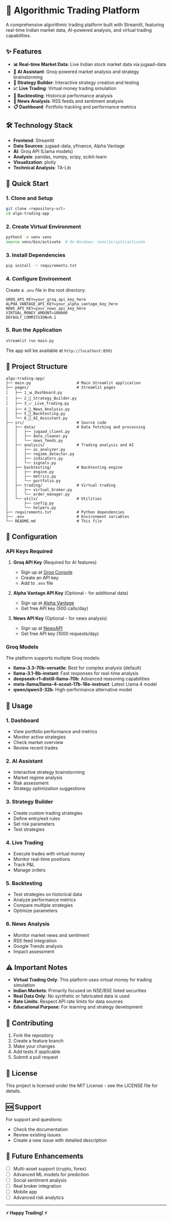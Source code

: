 # 🚀 Algorithmic Trading Platform

A comprehensive algorithmic trading platform built with Streamlit, featuring real-time Indian market data, AI-powered analysis, and virtual trading capabilities.

## ✨ Features

- **📊 Real-time Market Data**: Live Indian stock market data via jugaad-data
- **🤖 AI Assistant**: Groq-powered market analysis and strategy brainstorming  
- **🔧 Strategy Builder**: Interactive strategy creation and testing
- **📈 Live Trading**: Virtual money trading simulation
- **🔄 Backtesting**: Historical performance analysis
- **📰 News Analysis**: RSS feeds and sentiment analysis
- **📋 Dashboard**: Portfolio tracking and performance metrics

## 🛠️ Technology Stack

- **Frontend**: Streamlit
- **Data Sources**: jugaad-data, yfinance, Alpha Vantage
- **AI**: Groq API (Llama models)
- **Analysis**: pandas, numpy, scipy, scikit-learn
- **Visualization**: plotly
- **Technical Analysis**: TA-Lib

## 🚀 Quick Start

### 1. Clone and Setup
```bash
git clone <repository-url>
cd algo-trading-app
```

### 2. Create Virtual Environment
```bash
python3 -m venv venv
source venv/bin/activate  # On Windows: venv\Scripts\activate
```

### 3. Install Dependencies
```bash
pip install -r requirements.txt
```

### 4. Configure Environment
Create a `.env` file in the root directory:
```env
GROQ_API_KEY=your_groq_api_key_here
ALPHA_VANTAGE_API_KEY=your_alpha_vantage_key_here
NEWS_API_KEY=your_news_api_key_here
VIRTUAL_MONEY_AMOUNT=100000
DEFAULT_COMMISSION=0.1
```

### 5. Run the Application
```bash
streamlit run main.py
```

The app will be available at `http://localhost:8501`

## 📁 Project Structure

```
algo-trading-app/
├── main.py                    # Main Streamlit application
├── pages/                     # Streamlit pages
│   ├── 1_📊_Dashboard.py
│   ├── 2_🔧_Strategy_Builder.py
│   ├── 3_📈_Live_Trading.py
│   ├── 4_📰_News_Analysis.py
│   ├── 5_🔄_Backtesting.py
│   └── 6_🤖_AI_Assistant.py
├── src/                       # Source code
│   ├── data/                  # Data fetching and processing
│   │   ├── jugaad_client.py
│   │   ├── data_cleaner.py
│   │   └── news_feeds.py
│   ├── analysis/              # Trading analysis and AI
│   │   ├── ai_analyzer.py
│   │   ├── regime_detector.py
│   │   ├── indicators.py
│   │   └── signals.py
│   ├── backtesting/           # Backtesting engine
│   │   ├── engine.py
│   │   ├── metrics.py
│   │   └── portfolio.py
│   ├── trading/               # Virtual trading
│   │   ├── virtual_broker.py
│   │   └── order_manager.py
│   └── utils/                 # Utilities
│       ├── config.py
│       └── helpers.py
├── requirements.txt           # Python dependencies
├── .env                       # Environment variables
└── README.md                  # This file
```

## 🔧 Configuration

### API Keys Required

1. **Groq API Key** (Required for AI features)
   - Sign up at [Groq Console](https://console.groq.com/)
   - Create an API key
   - Add to `.env` file

2. **Alpha Vantage API Key** (Optional - for additional data)
   - Sign up at [Alpha Vantage](https://www.alphavantage.co/)
   - Get free API key (500 calls/day)

3. **News API Key** (Optional - for news analysis)
   - Sign up at [NewsAPI](https://newsapi.org/)
   - Get free API key (1000 requests/day)

### Groq Models

The platform supports multiple Groq models:
- **llama-3.3-70b-versatile**: Best for complex analysis (default)
- **llama-3.1-8b-instant**: Fast responses for real-time analysis
- **deepseek-r1-distill-llama-70b**: Advanced reasoning capabilities
- **meta-llama/llama-4-scout-17b-16e-instruct**: Latest Llama 4 model
- **qwen/qwen3-32b**: High-performance alternative model

## 🎯 Usage

### 1. Dashboard
- View portfolio performance and metrics
- Monitor active strategies
- Check market overview
- Review recent trades

### 2. AI Assistant  
- Interactive strategy brainstorming
- Market regime analysis
- Risk assessment
- Strategy optimization suggestions

### 3. Strategy Builder
- Create custom trading strategies
- Define entry/exit rules
- Set risk parameters
- Test strategies

### 4. Live Trading
- Execute trades with virtual money
- Monitor real-time positions
- Track P&L
- Manage orders

### 5. Backtesting
- Test strategies on historical data
- Analyze performance metrics
- Compare multiple strategies
- Optimize parameters

### 6. News Analysis
- Monitor market news and sentiment
- RSS feed integration
- Google Trends analysis
- Impact assessment

## ⚠️ Important Notes

- **Virtual Trading Only**: This platform uses virtual money for trading simulation
- **Indian Markets**: Primarily focused on NSE/BSE listed securities
- **Real Data Only**: No synthetic or fabricated data is used
- **Rate Limits**: Respect API rate limits for data sources
- **Educational Purpose**: For learning and strategy development

## 🤝 Contributing

1. Fork the repository
2. Create a feature branch
3. Make your changes
4. Add tests if applicable
5. Submit a pull request

## 📄 License

This project is licensed under the MIT License - see the LICENSE file for details.

## 🆘 Support

For support and questions:
- Check the documentation
- Review existing issues
- Create a new issue with detailed description

## 🔮 Future Enhancements

- [ ] Multi-asset support (crypto, forex)
- [ ] Advanced ML models for prediction
- [ ] Social sentiment analysis
- [ ] Real broker integration
- [ ] Mobile app
- [ ] Advanced risk analytics

---

**⚡ Happy Trading! ⚡**

